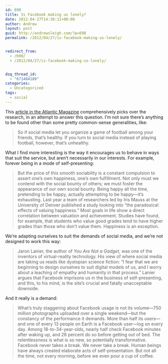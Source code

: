 ```yaml
---
id: 698
title: Is Facebook making us lonely?
date: 2012-04-27T14:30:11+00:00
author: Andrew
layout: post
guid: http://andrewsleigh.com/?p=698
permalink: /2012/04/27/is-facebook-making-us-lonely/


redirect_from:
  - /698/
  - /2012/04/27/is-facebook-making-us-lonely/


dsq_thread_id:
  - "671484189"
categories:
  - Uncategorized
tags:
  - social
---
```

This [article in the Atlantic Magazine](http://m.theatlantic.com/magazine/print/2012/05/is-facebook-making-us-lonely/8930/) comprehensively picks over the research, in an attempt to answer this question. <!--more-->I&#8217;m not sure there&#8217;s anything to be found other than some pretty common-sense generalities, like:

> So if social media let you organize a game of football among your friends, that’s healthy. If you turn to social media instead of playing football, however, that’s unhealthy.

What I find more interesting is the way it encourages us to behave in ways that suit the service, but aren&#8217;t necessarily in our interests. For example, forever being in a mode of self-presenting: 

> But the price of this smooth sociability is a constant compulsion to assert one’s own happiness, one’s own fulfillment. Not only must we contend with the social bounty of others; we must foster the appearance of our own social bounty. Being happy all the time, pretending to be happy, actually attempting to be happy—it’s exhausting. Last year a team of researchers led by Iris Mauss at the University of Denver published a study looking into “the paradoxical effects of valuing happiness.” Most goals in life show a direct correlation between valuation and achievement. Studies have found, for example, that students who value good grades tend to have higher grades than those who don’t value them. Happiness is an exception.

We&#8217;re adapting ourselves to suit the demands of social media, and we&#8217;re not designed to work this way:

> Jaron Lanier, the author of _You Are Not a Gadget_, was one of the inventors of virtual-reality technology. His view of where social media are taking us reads like dystopian science fiction: “I fear that we are beginning to design ourselves to suit digital models of us, and I worry about a leaching of empathy and humanity in that process.” Lanier argues that Facebook imprisons us in the business of self-presenting, and this, to his mind, is the site’s crucial and fatally unacceptable downside.

And it really is a demand:

> What’s truly staggering about Facebook usage is not its volume—750 million photographs uploaded over a single weekend—but the constancy of the performance it demands. More than half its users—and one of every 13 people on Earth is a Facebook user—log on every day. Among 18-to-34-year-olds, nearly half check Facebook minutes after waking up, and 28 percent do so before getting out of bed. The relentlessness is what is so new, so potentially transformative. Facebook never takes a break. We never take a break. Human beings have always created elaborate acts of self-presentation. But not all the time, not every morning, before we even pour a cup of coffee.